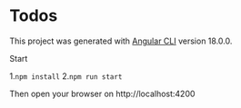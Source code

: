# Todos

This project was generated with [Angular CLI](https://github.com/angular/angular-cli) version 18.0.0.

Start


1.`npm install`
2.`npm run start`

Then open your browser on http://localhost:4200
